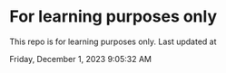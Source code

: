 # For learning purposes only
This repo is for learning purposes only.
Last updated at

Friday, December 1, 2023 9:05:32 AM

